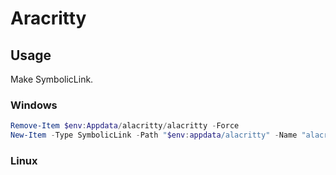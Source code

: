 # Aracritty

## Usage

Make SymbolicLink.

### Windows

```powershell
Remove-Item $env:Appdata/alacritty/alacritty -Force
New-Item -Type SymbolicLink -Path "$env:appdata/alacritty" -Name "alacritty.yml" -Value "$env:USERPROFILE/Documents/GitHub/dotfiles/alacritty/alacritty.yml"
```

### Linux

```bash
```

